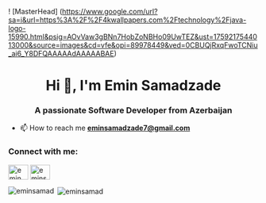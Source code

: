 
! [MasterHead] (https://www.google.com/url?sa=i&url=https%3A%2F%2F4kwallpapers.com%2Ftechnology%2Fjava-logo-15990.html&psig=AOvVaw3gBNn7HobZoNBHo09UwTEZ&ust=1759217544013000&source=images&cd=vfe&opi=89978449&ved=0CBUQjRxqFwoTCNiu_ai6_Y8DFQAAAAAdAAAAABAE)


<h1 align="center">Hi 👋, I'm Emin Samadzade</h1>
<h3 align="center">A passionate Software Developer from Azerbaijan</h3>

- 📫 How to reach me **eminsamadzade7@gmail.com**

<h3 align="left">Connect with me:</h3>
<p align="left">
<a href="https://linkedin.com/in/emin samadzade" target="blank"><img align="center" src="https://raw.githubusercontent.com/rahuldkjain/github-profile-readme-generator/master/src/images/icons/Social/linked-in-alt.svg" alt="emin samadzade" height="30" width="40" /></a>
<a href="https://www.hackerrank.com/eminsamad" target="blank"><img align="center" src="https://raw.githubusercontent.com/rahuldkjain/github-profile-readme-generator/master/src/images/icons/Social/hackerrank.svg" alt="eminsamad" height="30" width="40" /></a>
</p>

<p><img align="left" src="https://github-readme-stats.vercel.app/api/top-langs?username=eminsamad&show_icons=true&locale=en&layout=compact" alt="eminsamad" /></p>

<p>&nbsp;<img align="center" src="https://github-readme-stats.vercel.app/api?username=eminsamad&show_icons=true&locale=en" alt="eminsamad" /></p>
